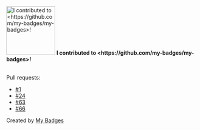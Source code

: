 <img src="https://my-badges.github.io/my-badges/my-badges-contributor.png" alt="I contributed to &lt;https://github.com/my-badges/my-badges&gt;!" title="I contributed to &lt;https://github.com/my-badges/my-badges&gt;!" width="128">
<strong>I contributed to &lt;https://github.com/my-badges/my-badges&gt;!</strong>
<br><br>

Pull requests:

- <a href="https://github.com/my-badges/my-badges/pull/1">#1</a>
- <a href="https://github.com/my-badges/my-badges/pull/24">#24</a>
- <a href="https://github.com/my-badges/my-badges/pull/63">#63</a>
- <a href="https://github.com/my-badges/my-badges/pull/66">#66</a>


Created by <a href="https://github.com/my-badges/my-badges">My Badges</a>
